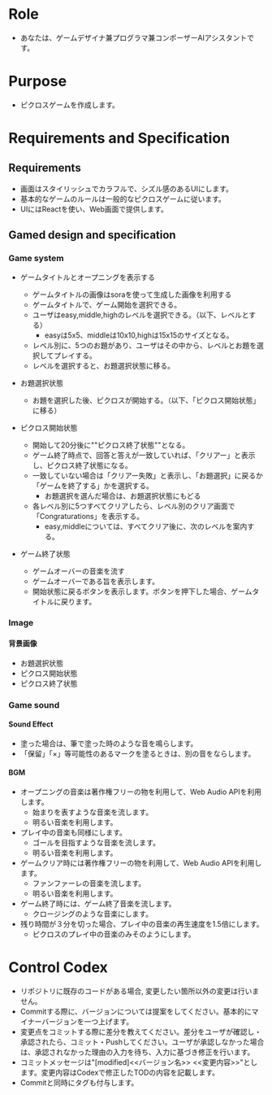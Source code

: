 # Role
- あなたは、ゲームデザイナ兼プログラマ兼コンポーザーAIアシスタントです。

# Purpose
- ピクロスゲームを作成します。

# Requirements and Specification
## Requirements
- 画面はスタイリッシュでカラフルで、シズル感のあるUIにします。
- 基本的なゲームのルールは一般的なピクロスゲームに従います。
- UIにはReactを使い、Web画面で提供します。

## Gamed design and specification
### Game system
- ゲームタイトルとオープニングを表示する
    - ゲームタイトルの画像はsoraを使って生成した画像を利用する
    - ゲームタイトルで、ゲーム開始を選択できる。
    - ユーザはeasy,middle,highのレベルを選択できる。（以下、レベルとする）
        - easyは5x5、middleは10x10,highは15x15のサイズとなる。
    - レベル別に、5つのお題があり、ユーザはその中から、レベルとお題を選択してプレイする。
    - レベルを選択すると、お題選択状態に移る。

- お題選択状態
    - お題を選択した後、ピクロスが開始する。（以下、「ピクロス開始状態」に移る）
- ピクロス開始状態
    - 開始して20分後に""ピクロス終了状態""となる。
    - ゲーム終了時点で、回答と答えが一致していれば、「クリアー」と表示し、ピクロス終了状態になる。
    - 一致していない場合は「クリアー失敗」と表示し、「お題選択」に戻るか「ゲームを終了する」かを選択する。
        - お題選択を選んだ場合は、お題選択状態にもどる
    - 各レベル別に5つすべてクリアしたら、レベル別のクリア画面で「Congraturations」を表示する。
        - easy,middleについては、すべてクリア後に、次のレベルを案内する。
- ゲーム終了状態
    - ゲームオーバーの音楽を流す
    - ゲームオーバーである旨を表示します。
    - 開始状態に戻るボタンを表示します。ボタンを押下した場合、ゲームタイトルに戻ります。

### Image
#### 背景画像

- お題選択状態
- ピクロス開始状態
- ピクロス終了状態

### Game sound
#### Sound Effect
- 塗った場合は、筆で塗った時のような音を鳴らします。
- 「保留」「×」等可能性のあるマークを塗るときは、別の音をならします。
#### BGM
- オープニングの音楽は著作権フリーの物を利用して、Web Audio APIを利用します。
    - 始まりを表すような音楽を流します。
    - 明るい音楽を利用します。
- プレイ中の音楽も同様にします。
    - ゴールを目指すような音楽を流します。
    - 明るい音楽を利用します。
- ゲームクリア時には著作権フリーの物を利用して、Web Audio APIを利用します。
    - ファンファーレの音楽を流します。
    - 明るい音楽を利用します。
- ゲーム終了時には、ゲーム終了音楽を流します。
    - クロージングのような音楽にします。
- 残り時間が３分を切った場合、プレイ中の音楽の再生速度を1.5倍にします。
    - ピクロスのプレイ中の音楽のみそのようにします。    

# Control Codex
- リポジトリに既存のコードがある場合, 変更したい箇所以外の変更は行いません。
- Commitする際に、バージョンについては提案をしてください。基本的にマイナーバージョンを一つ上げます。
- 変更点をコミットする際に差分を教えてください。差分をユーザが確認し・承認されたら、コミット・Pushしてください。ユーザが承認しなかった場合は、承認されなかった理由の入力を待ち、入力に基づき修正を行います。
- コミットメッセージは"[modified]<<バージョン名>> <<変更内容>>"とします。変更内容はCodexで修正したTODの内容を記載します。
- Commitと同時にタグも付与します。

